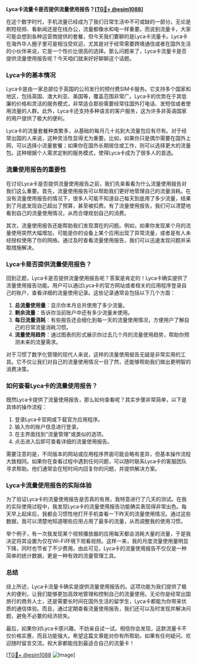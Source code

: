 **Lyca卡流量卡是否提供流量使用报告？[[TG💪+ @esim1088](https://t.me/s/esim1088)]**

在这个数字时代，手机流量已经成为了我们日常生活中不可或缺的一部分。无论是刷短视频、看新闻还是在线办公，流量都像水和电一样重要。而说到流量卡，大家可能会想到各种运营商提供的套餐，但今天我们要聊的是Lyca卡流量卡。Lyca卡在海外华人圈子里可是相当受欢迎，尤其是对于经常需要跨境通信或者在国外生活的小伙伴来说，它是一个性价比很高的选择。那么问题来了，Lyca卡流量卡是否提供流量使用报告呢？今天咱们就来好好聊聊这个话题。

### Lyca卡的基本情况

Lyca卡是由一家总部位于英国的公司发行的预付费SIM卡服务。它支持多个国家和地区，包括英国、澳大利亚、美国等，覆盖范围非常广。Lyca卡的优势在于其低廉的价格和灵活的服务模式，非常适合那些需要经常往国外打电话、发短信或者使用流量的人群。此外，Lyca卡还支持多种语言的客户服务，这为许多非英语国家的用户提供了极大的便利。

Lyca卡的流量套餐种类繁多，从基础的每月几十兆到大流量包应有尽有。对于经常出国的人来说，这种灵活性显得尤为重要。比如，如果你只是偶尔需要在国外上网，可以选择小流量套餐；如果你在国外长期居住或工作，则可以选择更大的流量包。这种根据个人需求定制的服务模式，使得Lyca卡成为了很多人的首选。

### 流量使用报告的重要性

在讨论Lyca卡是否提供流量使用报告之前，我们先来看看为什么流量使用报告对我们这么重要。首先，流量使用报告可以帮助我们更好地管理自己的流量消耗。在没有流量使用报告的情况下，很多人可能不知道自己每天到底用了多少流量，结果到了月底发现自己超出了预算，甚至被扣费。有了流量使用报告，我们可以清楚地看到自己的流量使用情况，从而合理规划自己的消费。

其次，流量使用报告还能帮助我们发现潜在的问题。例如，如果你发现某个月的流量使用突然大幅增加，可能是你的设备上某个应用出现了异常流量，或者是有人未经授权使用了你的网络。通过及时查看流量使用报告，我们可以迅速发现问题并采取措施解决。

### Lyca卡是否提供流量使用报告？

回到正题，Lyca卡是否提供流量使用报告呢？答案是肯定的！Lyca卡确实提供了流量使用报告功能。用户可以通过Lyca卡的官方网站或者相关的应用程序登录自己的账户，查看详细的流量使用记录。这些记录通常会包括以下几个方面：

1. **总流量使用量**：显示你本月总共使用了多少流量。
2. **剩余流量**：告诉你当前账户中还有多少流量未使用。
3. **每日流量消耗**：有些报告还会细化到每一天的流量使用情况，方便用户了解自己的日常流量消耗习惯。
4. **流量使用趋势**：通过图表的形式展示你过去几个月的流量使用趋势，帮助你预测未来的流量需求。

对于习惯了数字化管理的现代人来说，这样的流量使用报告无疑是非常实用的工具。它不仅让我们对自己的流量使用情况一目了然，还能够帮助我们做出更明智的消费决策。

### 如何查看Lyca卡的流量使用报告？

既然Lyca卡提供了流量使用报告，那么如何查看呢？其实步骤非常简单，以下是具体的操作流程：

1. 登录Lyca卡官网或下载官方应用程序。
2. 输入你的账户信息进行登录。
3. 在主界面找到“流量管理”或类似的选项。
4. 点击进入后即可查看详细的流量使用报告。

需要注意的是，不同版本的网站或应用程序界面可能会略有差异，但基本操作流程大致相同。如果你在查看过程中遇到任何问题，可以随时联系Lyca卡的客服团队寻求帮助。他们通常会在短时间内回复你的问题，并提供解决方案。

### Lyca卡流量使用报告的实际体验

为了验证Lyca卡的流量使用报告是否真的有用，我特意进行了几天的测试。在我的实际使用过程中，我发现Lyca卡的流量使用报告功能确实表现得非常出色。每天早上起床后，我都会习惯性地打开手机查看一下昨天的流量使用情况。通过这些数据，我可以清楚地知道哪些应用占用了最多的流量，从而调整我的使用习惯。

举个例子，有一次我发现某个视频播放器的应用每天都会消耗大量的流量，于是我决定将其设置为仅在Wi-Fi环境下观看视频。这样一来，我的月度流量使用量明显下降，同时也节省了不少费用。由此可见，Lyca卡的流量使用报告不仅仅是一种简单的统计数据，更是一种有效的流量管理工具。

### 总结

综上所述，Lyca卡流量卡确实是提供流量使用报告的。这项功能为我们提供了极大的便利，让我们能够更加高效地管理和控制自己的流量使用。无论你是经常出国旅行的商务人士，还是需要长时间在国外生活的留学生，Lyca卡都能为你带来优质的通信体验。而且，通过定期查看流量使用报告，我们还可以及时发现并解决问题，避免不必要的经济损失。

最后，如果你对Lyca卡感兴趣，不妨亲自试一试。相信你会发现，这款流量卡不仅价格实惠，而且功能强大。希望这篇文章能对你有所帮助，如果有任何疑问，欢迎随时留言交流。祝大家都能找到最适合自己的流量卡！

[[TG💪+ @esim1088](https://t.me/s/esim1088) ![Image](https://i.postimg.cc/4NQfJmqS/Snipaste-2025-05-13-00-14-12.png)]